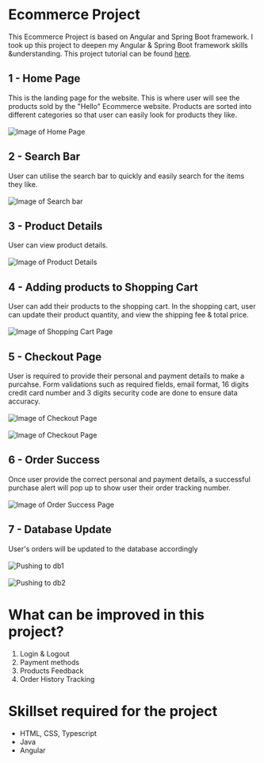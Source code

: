 # Ecommerce Project 
This Ecommerce Project is based on Angular and Spring Boot framework. 
I took up this project to deepen my Angular & Spring Boot framework skills &understanding.
This project tutorial can be found [here](https://www.udemy.com/course/full-stack-angular-spring-boot-tutorial/).


## 1 - Home Page
This is the landing page for the website. This is where user will see the products sold by the "Hello" Ecommerce website.
Products are sorted into different categories so that user can easily look for products they like.
<br />
<br />
![Image of Home Page](https://github.com/victorjongsoon/e-commerce-project/blob/master/github-images/HomePage.PNG)

## 2 - Search Bar
User can utilise the search bar to quickly and easily search for the items they like.
<br />
<br />
![Image of Search bar](https://github.com/victorjongsoon/e-commerce-project/blob/master/github-images/Search.PNG)

## 3 - Product Details
User can view product details.
<br />
<br />
![Image of Product Details](https://github.com/victorjongsoon/e-commerce-project/blob/master/github-images/Product-Details.PNG)

## 4 - Adding products to Shopping Cart 
User can add their products to the shopping cart. In the shopping cart, user can update their product quantity, and view the shipping fee & total price.
<br />
<br />
![Image of Shopping Cart Page](https://github.com/victorjongsoon/e-commerce-project/blob/master/github-images/Shopping-Cart-Page.PNG)

## 5 - Checkout Page
User is required to provide their personal and payment details to make a purcahse. Form validations such as required fields, email format,
16 digits credit card number and 3 digits security code are done to ensure data accuracy.
<br />
<br />
![Image of Checkout Page](https://github.com/victorjongsoon/e-commerce-project/blob/master/github-images/Checkout-Page.PNG)
<br />
<br />
![Image of Checkout Page](https://github.com/victorjongsoon/e-commerce-project/blob/master/github-images/Checkout-Page-2.PNG)

## 6 - Order Success
Once user provide the correct personal and payment details, a successful purchase alert will pop up to show user their order tracking number.
<br />
<br />
![Image of Order Success Page](https://github.com/victorjongsoon/e-commerce-project/blob/master/github-images/Order-Success-Page.PNG)

## 7 - Database Update
User's orders will be updated to the database accordingly
<br />
<br />
![Pushing to db1](https://github.com/victorjongsoon/e-commerce-project/blob/master/github-images/db-customer.PNG)
<br />
<br />
![Pushing to db2](https://github.com/victorjongsoon/e-commerce-project/blob/master/github-images/db-customer-2.PNG)


# What can be improved in this project?
1. Login & Logout
2. Payment methods
3. Products Feedback
4. Order History Tracking

# Skillset required for  the project
* HTML, CSS, Typescript
* Java
* Angular
